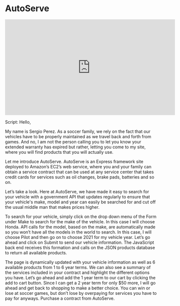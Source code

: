 # AutoServe

<iframe width="560" height="315" src="https://www.youtube.com/embed/kK7CflwR0E8" title="YouTube video player" frameborder="0" allow="accelerometer; autoplay; clipboard-write; encrypted-media; gyroscope; picture-in-picture; web-share" allowfullscreen></iframe>

Script:
Hello,

My name is Sergio Perez.  As a soccer family, we rely on the fact that our vehicles have to be properly maintained as we travel back and forth from games.  And no, I am not the person calling you to let you know your extended warranty has expired but rather, letting you come to my site, where you will find products that you will actually use.  

Let me introduce AutoServe.  AutoServe is an Express framework site deployed to Amazon’s EC2’s web service, where you and your family can obtain a service contract that can be used at any service center that takes credit cards for services such as oil changes, brake pads, batteries and so on.  

Let’s take a look.  Here at AutoServe, we have made it easy to search for your vehicle with a government API that updates regularly to ensure that your vehicle's make, model and year can easily be searched for and cut off the usual middle man that makes prices higher.   

To search for your vehicle, simply click on the drop down menu of the Form under Make to search for the make of the vehicle.  In this case I will choose Honda.   API calls for the model, based on the make, are automatically made so you won’t have all the models in the world to search.  In this case, I will choose Pilot and then go on to choose 2021 for my vehicle year.  Let’s go ahead and click on Submit to send our vehicle information.   The JavaScript back end receives this formation and calls on the JSON products database to return all available products.

The page is dynamically updated with your vehicle information as well as 6 available products from 1 to 6 year terms.   We can also see a summary of the services included in your contract and highlight the different options you have.  Let’s go ahead and add the 1 year term to our cart by clicking the add to cart button.  Since I can get a 2 year term for only $50 more, I will go ahead and get back to shopping to make a better choice.  You can win or lose at soccer games, but don’t lose by overpaying for services you have to pay for anyways.  Purchase a contract from AutoServe.  
